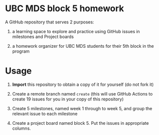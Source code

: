 # UBC MDS block 5 homework

A GitHub repository that serves 2 purposes:

1) a learning space to explore and practice using GitHub issues in milestones and Project boards

2) a homework organizer for UBC MDS students for their 5th block in the program

# Usage

1. **Import** this repository to obtain a copy of it for yourself (do not fork it)

2. Create a remote branch named `create` (this will use GitHub Actions to create 19 issues for you in your copy of this repository)

3. Create 5 milestones, named week 1 through to week 5, and group the relevant issue to each milestone

4. Create a project board named block 5. Put the issues in appropriate columns.
